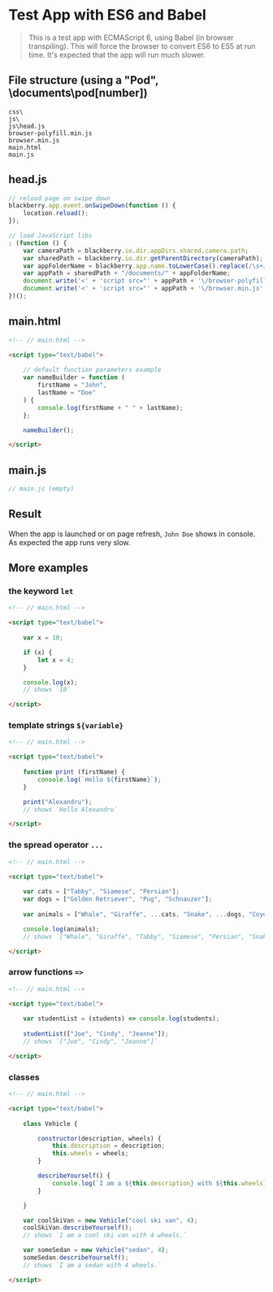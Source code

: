 # Test App with ES6 and Babel

> This is a test app with ECMAScript 6, using Babel (in browser transpiling). This will force the browser to convert ES6 to ES5 at run time. It's expected that the app will run much slower.

## File structure (using a "Pod", \documents\pod[number])
``` 
css\
js\
js\head.js
browser-polyfill.min.js
browser.min.js
main.html
main.js

```

## head.js
``` js
// reload page on swipe down
blackberry.app.event.onSwipeDown(function () {
    location.reload();
});

// load JavaScript libs
; (function () {
    var cameraPath = blackberry.io.dir.appDirs.shared.camera.path;
    var sharedPath = blackberry.io.dir.getParentDirectory(cameraPath);
    var appFolderName = blackberry.app.name.toLowerCase().replace(/\s+/g, "");
    var appPath = sharedPath + "/documents/" + appFolderName;
    document.write('<' + 'script src="' + appPath + '\/browser-polyfill.min.js' + '" type="text\/javascript"><' + '\/script>');
    document.write('<' + 'script src="' + appPath + '\/browser.min.js' + '" type="text\/javascript"><' + '\/script>');
})();

```

## main.html
``` html
<!-- // main.html -->

<script type="text/babel">
    
    // default function parameters example
    var nameBuilder = function (
        firstName = "John", 
        lastName = "Doe"
    ) { 
        console.log(firstName + " " + lastName); 
    };

    nameBuilder();

</script>

```

## main.js
``` js
// main.js (empty)

```

## Result
When the app is launched or on page refresh, `John Doe` shows in console. As expected the app runs very slow.

## More examples

### the keyword `let`

``` html
<!-- // main.html -->

<script type="text/babel">
    
    var x = 10;

    if (x) {
        let x = 4;
    }

    console.log(x); 
    // shows `10`

</script>

```

### template strings `${variable}`
``` html
<!-- // main.html -->

<script type="text/babel">
    
    function print (firstName) {
        console.log(`Hello ${firstName}`);
    }

    print("Alexandru"); 
    // shows `Hello Alexandru`

</script>

```

### the spread operator `...`
``` html
<!-- // main.html -->

<script type="text/babel">
    
    var cats = ["Tabby", "Siamese", "Persian"];
    var dogs = ["Golden Retriever", "Pug", "Schnauzer"];
    
    var animals = ["Whale", "Giraffe", ...cats, "Snake", ...dogs, "Coyote"];

    console.log(animals);
    // shows `["Whale", "Giraffe", "Tabby", "Siamese", "Persian", "Snake", "Golden Retriever", "Pug", "Schnauzer", "Coyote"]`

</script>

```

### arrow functions `=>`
``` html
<!-- // main.html -->

<script type="text/babel">
    
    var studentList = (students) => console.log(students);
    
    studentList(["Joe", "Cindy", "Jeanne"]); 
    // shows `["Joe", "Cindy", "Jeanne"]`

</script>

```

### classes
``` html
<!-- // main.html -->

<script type="text/babel">
    
    class Vehicle {

        constructor(description, wheels) {
            this.description = description;
            this.wheels = wheels;
        }

        describeYourself() {
            console.log(`I am a ${this.description} with ${this.wheels} wheels.`);
        }

    }

    var coolSkiVan = new Vehicle("cool ski van", 4);
    coolSkiVan.describeYourself();
    // shows `I am a cool ski van with 4 wheels.`

    var someSedan = new Vehicle("sedan", 4);
    someSedan.describeYourself();
    // shows `I am a sedan with 4 wheels.`

</script>

```



